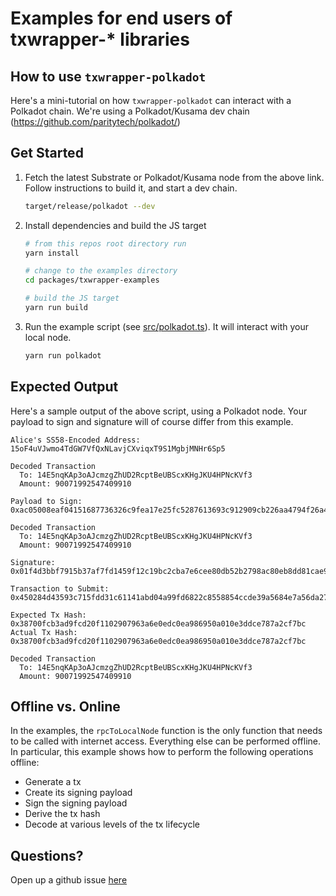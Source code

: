 # Examples for end users of txwrapper-* libraries

## How to use `txwrapper-polkadot`

Here's a mini-tutorial on how `txwrapper-polkadot` can interact with a Polkadot chain. We're using a Polkadot/Kusama dev chain (https://github.com/paritytech/polkadot/)

## Get Started

1) Fetch the latest Substrate or Polkadot/Kusama node from the above link. Follow instructions to build it, and start a dev chain.

    ```bash
    target/release/polkadot --dev
    ```

2) Install dependencies and build the JS target

    ```bash
    # from this repos root directory run
    yarn install

    # change to the examples directory
    cd packages/txwrapper-examples

    # build the JS target
    yarn run build
    ```

3) Run the example script (see [src/polkadot.ts](src/polkadot.ts)). It will interact with your local node.

    ```bash
    yarn run polkadot
    ```

## Expected Output

Here's a sample output of the above script, using a Polkadot node. Your payload to sign and signature will of course differ from this example.

```
Alice's SS58-Encoded Address: 15oF4uVJwmo4TdGW7VfQxNLavjCXviqxT9S1MgbjMNHr6Sp5

Decoded Transaction
  To: 14E5nqKAp3oAJcmzgZhUD2RcptBeUBScxKHgJKU4HPNcKVf3
  Amount: 90071992547409910

Payload to Sign: 0xac05008eaf04151687736326c9fea17e25fc5287613693c912909cb226aa4794f26a4813f6ffffffffff3f01150000001a00000005000000ddb9934d1ef19d9b1cb1e10857b6e4a24fe6c495d7a8632288235c1412538b84d49fc48791a7363c88217b950bb63b858acd20696237443813af262eb8d0ef2e

Decoded Transaction
  To: 14E5nqKAp3oAJcmzgZhUD2RcptBeUBScxKHgJKU4HPNcKVf3
  Amount: 90071992547409910

Signature: 0x01f4d3bbf7915b37af7fd1459f12c19bc2cba7e6cee80db52b2798ac80eb8dd81cae95d56faae244bf7d7bf53f944c43b22885de53206d1de119f3af036bd06985

Transaction to Submit: 0x450284d43593c715fdd31c61141abd04a99fd6822c8558854ccde39a5684e7a56da27d01f4d3bbf7915b37af7fd1459f12c19bc2cba7e6cee80db52b2798ac80eb8dd81cae95d56faae244bf7d7bf53f944c43b22885de53206d1de119f3af036bd069851500000005008eaf04151687736326c9fea17e25fc5287613693c912909cb226aa4794f26a4813f6ffffffffff3f01

Expected Tx Hash: 0x38700fcb3ad9fcd20f1102907963a6e0edc0ea986950a010e3ddce787a2cf7bc
Actual Tx Hash: 0x38700fcb3ad9fcd20f1102907963a6e0edc0ea986950a010e3ddce787a2cf7bc

Decoded Transaction
  To: 14E5nqKAp3oAJcmzgZhUD2RcptBeUBScxKHgJKU4HPNcKVf3
  Amount: 90071992547409910
```

## Offline vs. Online

In the examples, the `rpcToLocalNode` function is the only function that needs to be called with internet access. Everything else can be performed offline. In particular, this example shows how to perform the following operations offline:

- Generate a tx
- Create its signing payload
- Sign the signing payload
- Derive the tx hash
- Decode at various levels of the tx lifecycle

## Questions?

Open up a github issue [here](https://github.com/paritytech/txwrapper-core/issues)
